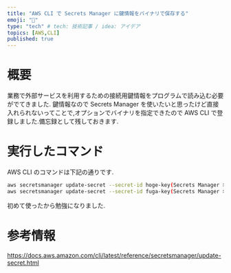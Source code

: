 ```yaml
---
title: "AWS CLI で Secrets Manager に鍵情報をバイナリで保存する"
emoji: "🔑"
type: "tech" # tech: 技術記事 / idea: アイデア
topics: [AWS,CLI]
published: true
---
```


# 概要
業務で外部サービスを利用するための接続用鍵情報をプログラムで読み込む必要がでてきました.
鍵情報なので Secrets Manager を使いたいと思ったけど直接入れられないってことで,オプションでバイナリを指定できたので AWS CLI で登録しました.備忘録として残しておきます.

# 実行したコマンド
AWS CLI のコマンドは下記の通りです.

```sh
aws secretsmanager update-secret --secret-id hoge-key(Secrets Manager 名) --secret-binary fileb://xxx.pem(鍵のパス)
aws secretsmanager update-secret --secret-id fuga-key(Secrets Manager 名) --secret-binary fileb://xxx.pem(鍵のパス)
```

初めて使ったから勉強になりました.
# 参考情報
https://docs.aws.amazon.com/cli/latest/reference/secretsmanager/update-secret.html
